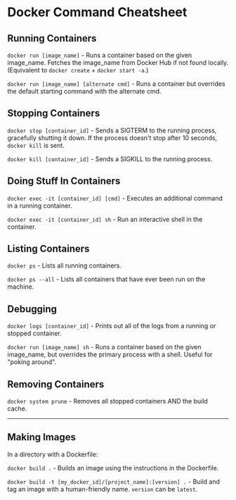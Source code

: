 # Docker Command Cheatsheet

## Running Containers
`docker run [image_name]` - Runs a container based on the given image_name. Fetches the image_name from Docker Hub if not found locally. (Equivalent to `docker create` + `docker start -a`.)

`docker run [image_name] [alternate cmd]` - Runs a container but overrides the default starting command with the alternate cmd.

## Stopping Containers
`docker stop [container_id]` - Sends a SIGTERM to the running process, gracefully shutting it down. If the process doesn't stop after 10 seconds, `docker kill` is sent.

`docker kill [container_id]` - Sends a SIGKILL to the running process.

## Doing Stuff In Containers
`docker exec -it [container_id] [cmd]` - Executes an additional command in a running container.

`docker exec -it [container_id] sh` - Run an interactive shell in the container.

## Listing Containers
`docker ps` - Lists all running containers.

`docker ps --all` - Lists all containers that have ever been run on the machine.

## Debugging
`docker logs [container_id]` - Prints out all of the logs from a running or stopped container.

`docker run [image_name] sh` - Runs a container based on the given image_name, but overrides the primary process with a shell. Useful for "poking around".

## Removing Containers
`docker system prune` - Removes all stopped containers AND the build cache.

---

## Making Images
In a directory with a Dockerfile:

`docker build .` - Builds an image using the instructions in the Dockerfile.

`docker build -t [my_docker_id]/[project_name]:[version] .` - Build and tag an image with a human-friendly name. `version` can be `latest`.

